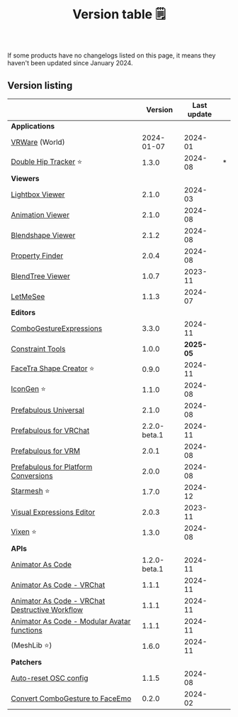 ﻿---
title: Version table 🗒️
sidebar_position: 1
#hide_table_of_contents: true
#hide_title: true
description: List of all current versions
---

If some products have no changelogs listed on this page, it means they haven't been updated since January 2024.

## Version listing

|                                                                                                             | Version      | Last update |   |
|-------------------------------------------------------------------------------------------------------------|--------------|-------------|---|
| **Applications**                                                                                            |              |             |   |
| [VRWare](./changelogs/vrware) (World)                                                                       | 2024-01-07   | 2024-01     |   |
| [Double Hip Tracker](./changelogs/double-hip-tracker) ⭐                                                     | 1.3.0        | 2024-08     | * |
| **Viewers**                                                                                                 |              |             |   |
| [Lightbox Viewer](./changelogs/lightbox-viewer)                                                             | 2.1.0        | 2024-03     |   |
| [Animation Viewer](./changelogs/animation-viewer)                                                           | 2.1.0        | 2024-08     |   |
| [Blendshape Viewer](./changelogs/blendshape-viewer)                                                         | 2.1.2        | 2024-08     |   |
| [Property Finder](./changelogs/property-finder)                                                             | 2.0.4        | 2024-08     |   |
| [BlendTree Viewer](./changelogs/blendtree-viewer)                                                           | 1.0.7        | 2023-11     |   |
| [LetMeSee](./changelogs/let-me-see)                                                                         | 1.1.3        | 2024-07     |   |
| **Editors**                                                                                                 |              |             |   |
| [ComboGestureExpressions](./changelogs/combo-gesture-expressions)                                           | 3.3.0        | 2024-11     |   |
| [Constraint Tools](./changelogs/constraint-tools)                                                           | 1.0.0        | **2025-05** |   |
| [FaceTra Shape Creator](./changelogs/facetra-shape-creator) ⭐                                               | 0.9.0        | 2024-11     |   |
| [IconGen](./changelogs/icon-gen) ⭐                                                                          | 1.1.0        | 2024-08     |   |
| [Prefabulous Universal](./changelogs/prefabulous)                                                           | 2.1.0        | 2024-08     |   |
| [Prefabulous for VRChat](./changelogs/prefabulous-for-vrchat)                                               | 2.2.0-beta.1 | 2024-11     |   |
| [Prefabulous for VRM](./changelogs/prefabulous-for-vrm)                                                     | 2.0.1        | 2024-08     |   |
| [Prefabulous for Platform Conversions](./changelogs/prefabulous-for-conversions)                            | 2.0.0        | 2024-08     |   |
| [Starmesh](./changelogs/starmesh) ⭐                                                                         | 1.7.0        | 2024-12     |   |
| [Visual Expressions Editor](./changelogs/visual-expressions-editor)                                         | 2.0.3        | 2023-11     |   |
| [Vixen](./changelogs/vixen) ⭐                                                                               | 1.3.0        | 2024-08     |   |
| **APIs**                                                                                                    |              |             |   |
| [Animator As Code](./changelogs/animator-as-code)                                                           | 1.2.0-beta.1 | 2024-11     |   |
| [Animator As Code - VRChat](./changelogs/animator-as-code-vrchat)                                           | 1.1.1        | 2024-11     |   |
| [Animator As Code - VRChat Destructive Workflow](./changelogs/animator-as-code-vrchat-destructive-workflow) | 1.1.1        | 2024-11     |   |
| [Animator As Code - Modular Avatar functions](./changelogs/animator-as-code-modular-avatar)                 | 1.1.1        | 2024-11     |   |
| (MeshLib ⭐)                                                                                                 | 1.6.0        | 2024-11     |   |
| **Patchers**                                                                                                |              |             |   |           
| [Auto-reset OSC config](./changelogs/auto-reset-osc-config)                                                 | 1.1.5        | 2024-08     |   |       
| [Convert ComboGesture to FaceEmo](./changelogs/cge-to-faceemo)                                              | 0.2.0        | 2024-02     |   |

